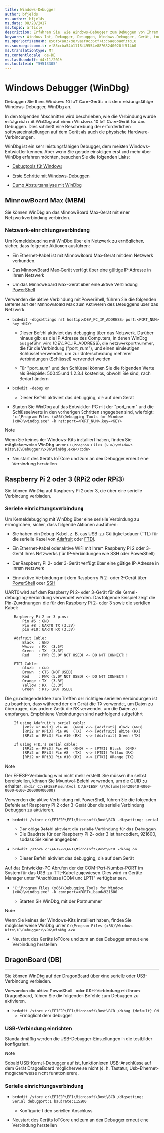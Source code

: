 ```yaml
---
title: Windows-Debugger
author: bfjelds
ms.author: bfjelds
ms.date: 08/28/2017
ms.topic: article
description: Erfahren Sie, wie Windows-Debugger zum Debuggen von Ihrem Geräts Windows IoT Core verwenden.
keywords: Windows Iot, Debugger, Debuggen, Windows-Debugger, Gerät, tools
ms.openlocfilehash: e56f5ca837de79aaf0c36cf7d3c6ae6badf3fd16
ms.sourcegitcommit: ef85ccba54b1118d49554e88768240020ff514b0
ms.translationtype: MT
ms.contentlocale: de-DE
ms.lasthandoff: 04/11/2019
ms.locfileid: "59513305"
---
```

# <a name="windows-debugger-windbg"></a>Windows Debugger (WinDbg)
Debuggen Sie Ihres Windows 10 IoT Core-Geräts mit dem leistungsfähige Windows-Debugger, WinDbg an.

In den folgenden Abschnitten wird beschrieben, wie die Verbindung wurde erfolgreich mit WinDbg auf einem Windows 10 IoT Core-Gerät für das Debuggen.  Dies schließt eine Beschreibung der erforderlichen softwareeinstellungen auf dem Gerät als auch die physische Hardware-Verbindungen.  

WinDbg ist ein sehr leistungsfähigen Debugger, dem meisten Windows-Entwickler kennen.  Aber wenn Sie gerade einsteigen erst und mehr über WinDbg erfahren möchten, besuchen Sie die folgenden Links:

* [Debugtools für Windows](https://msdn.microsoft.com/library/windows/hardware/ff551063(v=vs.85).aspx) 

* [Erste Schritte mit Windows-Debuggen](https://msdn.microsoft.com/library/windows/hardware/mt219729(v=vs.85).aspx) 

* [Dump Absturzanalyse mit WinDbg](https://msdn.microsoft.com/library/windows/hardware/ff539316(v=vs.85).aspx) 


## <a name="minnowboard-max-mbm"></a>MinnowBoard Max (MBM) 

Sie können WinDbg an das MinnowBoard Max-Gerät mit einer Netzwerkverbindung verbinden.

### <a name="setup-network-connection"></a>Netzwerk-einrichtungsverbindung

Um Kerneldebugging mit WinDbg über ein Netzwerk zu ermöglichen, sicher, dass folgende Aktionen ausführen:

* Ein Ethernet-Kabel ist mit MinnowBoard Max-Gerät mit dem Netzwerk verbunden. 

* Das MinnowBoard Max-Gerät verfügt über eine gültige IP-Adresse in Ihrem Netzwerk

* Um das MinnowBoard Max-Gerät über eine aktive Verbindung [PowerShell](../connect-your-device/PowerShell.md) 

Verwenden die aktive Verbindung mit PowerShell, führen Sie die folgenden Befehle auf der MinnowBoard Max zum Aktivieren des Debuggens über das Netzwerk.

* `bcdedit -dbgsettings net hostip:<DEV_PC_IP_ADDRESS> port:<PORT_NUM> key:<KEY>` 

    * Dieser Befehl aktiviert das debugging über das Netzwerk.  Darüber hinaus gibt es die IP-Adresse des Computers, in denen WinDbg ausgeführt wird (DEV_PC_IP_ADDRESS), die netzwerkportnummer, die für die Verbindung ("port_num"), und einen eindeutigen Schlüssel verwenden, um zur Unterscheidung mehrerer Verbindungen (Schlüssel) verwendet werden 

    * Für "port_num" und den Schlüssel können Sie die folgenden Werte als Beispiele: 50045 und 1.2.3.4 kostenlos, obwohl Sie sind, nach Bedarf ändern
    
* `bcdedit -debug on`

    * Dieser Befehl aktiviert das debugging, die auf dem Gerät 

* Starten Sie WinDbg auf das Entwickler-PC mit der "port_num" und die Schlüsselwerte in den vorherigen Schritten angegeben sind, wie folgt: `"c:\Program Files (x86)\Debugging Tools for Windows (x86)\windbg.exe" -k net:port=<PORT_NUM>,key=<KEY>`

> [!NOTE]
> Wenn Sie keines der Windows-Kits installiert haben, finden Sie möglicherweise WinDbg unter
`C:\Program Files (x86)\Windows Kits\10\Debuggers\x86\WinDbg.exe</code>`

* Neustart des Geräts IoTCore und zum an den Debugger erneut eine Verbindung herstellen

## <a name="raspberry-pi-2-or-3-rpi2-or-rpi3"></a>Raspberry Pi 2 oder 3 (RPi2 oder RPi3) 

Sie können WinDbg auf Raspberry Pi 2 oder 3, die über eine serielle Verbindung verbinden.

### <a name="setup-serial-connection"></a>Serielle einrichtungsverbindung

Um Kerneldebugging mit WinDbg über eine serielle Verbindung zu ermöglichen, sicher, dass folgende Aktionen ausführen:

* Sie haben ein Debug-Kabel, z. B. das USB-zu-Gültigkeitsdauer (TTL) für die serielle Kabel von [Adafruit](https://www.adafruit.com/product/954) oder [FTDI](http://shop.clickandbuild.com/cnb/shop/ftdichip?productID=53&op=catalogue-product_info-null&prodCategoryID=105). 

* Ein Ethernet-Kabel oder aktive WiFi mit Ihrem Raspberry Pi 2 oder 3-Gerät Ihres Netzwerks (für IP-Verbindungen wie SSH oder PowerShell)

* Der Raspberry Pi 2- oder 3-Gerät verfügt über eine gültige IP-Adresse in Ihrem Netzwerk

* Eine aktive Verbindung mit dem Raspberry Pi 2- oder 3-Gerät über [PowerShell](../connect-your-device/PowerShell.md) oder [SSH](../connect-your-device/SSH.md)

UART0 wird auf dem Raspberry Pi 2- oder 3-Gerät für die Kernel-debugging-Verbindung verwendet werden.  Das folgende Beispiel zeigt die Pin-Zuordnungen, die für den Raspberry Pi 2- oder 3 sowie die seriellen Kabel: 

        Raspberry Pi 2 or 3 pins:
            Pin #6 : GND
            Pin #8 : UART0 TX (3.3V)
            pin #10: UART0 RX (3.3V)

        Adafruit Cable:
            Black  : GND
            White  : RX  (3.3V)
            Green  : TX  (3.3V)
            Red    : PWR (5.0V NOT USED) <- DO NOT CONNECT!!
        
        FTDI Cable:
            Black  : GND
            Brown  : CTS (NOT USED)
            Red    : PWR (5.0V NOT USED) <- DO NOT CONNECT!!
            Orange : TX  (3.3V)
            Yellow : RX  (3.3V)
            Green  : RTS (NOT USED)
            
Die grundlegende Idee zum Treffen der richtigen seriellen Verbindungen ist zu beachten, dass während der ein Gerät die TX verwendet, um Daten zu übertragen, das andere Gerät die RX verwendet, um die Daten zu empfangen.  Empfohlene Verbindungen sind nachfolgend aufgeführt:

        If using Adafruit's serial cable:
            [RPi2 or RPi3] Pin #6  (GND) <-> [Adafruti] Black (GND)
            [RPi2 or RPi3] Pin #8  (TX)  <-> [Adafruit] White (RX) 
            [RPi2 or RPi3] Pin #10 (RX)  <-> [Adafruit] Green (TX)
        
        If using FTDI's serial cable:
            [RPi2 or RPi3] Pin #6  (GND) <-> [FTDI] Black  (GND)
            [RPi2 or RPi3] Pin #8  (TX)  <-> [FTDI] Yellow (RX) 
            [RPi2 or RPi3] Pin #10 (RX)  <-> [FTDI] ORange (TX)

> [!NOTE] 
> Der EFIESP-Verbindung wird nicht mehr erstellt. Sie müssen ihn selbst bereitstellen, können Sie Mountvol-Befehl verwenden, um die GUID zu erhalten.
`mkdir C:\EFIESP` 
`mountvol C:\EFIESP \?\Volume{ae420040-0000-0000-0000-200000000000}` 

Verwenden die aktive Verbindung mit PowerShell, führen Sie die folgenden Befehle auf Raspberry Pi 2 oder 3-Gerät über die serielle Verbindung Debuggen zu aktivieren.

* `bcdedit /store c:\EFIESP\EFI\Microsoft\Boot\BCD -dbgsettings serial` 

    * Der obige Befehl aktiviert die serielle Verbindung für das Debuggen
    * Die Baudrate für den Raspberry Pi 2- oder 3 ist hartcodiert, 921600, sodass Sie keine angegeben

* `bcdedit /store c:\EFIESP\EFI\Microsoft\Boot\BCD -debug on`

    * Dieser Befehl aktiviert das debugging, die auf dem Gerät 

Auf das Entwickler-PC Abrufen der der COM-Port-Number-PORT im System für das USB-zu-TTL-Kabel zugewiesen. Dies wird im Geräte-Manager unter "Anschlüsse (COM und LPT)" verfügbar sein.

* `"C:\Program Files (x86)\Debugging Tools for Windows (x86)\windbg.exe" -k com:port=<PORT>,baud=921600` 

    * Starten Sie WinDbg, mit der Portnummer
    
> [!NOTE]
> Wenn Sie keines der Windows-Kits installiert haben, finden Sie möglicherweise WinDbg unter
`C:\Program Files (x86)\Windows Kits\10\Debuggers\x86\WinDbg.exe`

* Neustart des Geräts IoTCore und zum an den Debugger erneut eine Verbindung herstellen


## <a name="dragonboard-db"></a>DragonBoard (DB) 
___

Sie können WinDbg auf den DragonBoard über eine serielle oder USB-Verbindung verbinden.

Verwenden die aktive PowerShell- oder SSH-Verbindung mit Ihrem DragonBoard, führen Sie die folgenden Befehle zum Debuggen zu aktivieren.

* `bcdedit /store c:\EFIESP\EFI\Microsoft\Boot\BCD /debug {default} ON`
    * Ermöglicht dem debugger

### <a name="setup-usb-connection"></a>USB-Verbindung einrichten
Standardmäßig werden die USB-Debugger-Einstellungen in die testbilder konfiguriert. 

> [!NOTE]
> Sobald USB-Kernel-Debugger auf ist, funktionieren USB-Anschlüsse auf dem Gerät DragonBoard möglicherweise nicht (d. h. Tastatur, Usb-Ethernet-möglicherweise nicht funktionieren).

### <a name="setup-serial-connection"></a>Serielle einrichtungsverbindung

* `bcdedit /store c:\EFIESP\EFI\Microsoft\Boot\BCD /dbgsettings  Serial debugport:1 baudrate:115200`
    * Konfiguriert den seriellen Anschluss

* Neustart des Geräts IoTCore und zum an den Debugger erneut eine Verbindung herstellen
